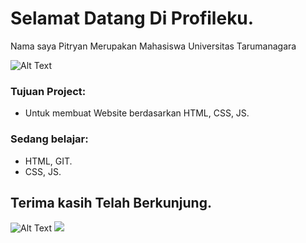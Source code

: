 # Selamat Datang Di Profileku.
Nama saya Pitryan
Merupakan Mahasiswa Universitas Tarumanagara

![Alt Text](https://media.giphy.com/media/yhXPFygSaOuzmnq8tF/giphy.gif)

### Tujuan Project:
  - Untuk membuat Website berdasarkan HTML, CSS, JS.
 
### Sedang belajar:
  - HTML, GIT.
  - CSS, JS.

## Terima kasih Telah Berkunjung.

![Alt Text](https://media.giphy.com/media/6tHy8UAbv3zgs/giphy.gif)
![](https://komarev.com/ghpvc/?username=pitryan)
